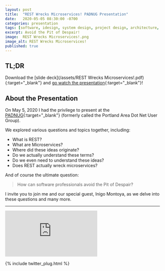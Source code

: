 ```yaml
---
layout: post
title:  "REST Wrecks Microservices! PADNUG Presentation"
date:   2020-05-05 08:30:00 -0700
categories: presentation
tags: [software, idesign, system design, project design, architecture, se radio, software engineering radio]
excerpt: Avoid the Pit of Despair!
image:  REST Wrecks Microservices!.png
image_alt: REST Wrecks Microservices!
published: true
---
```


## TL;DR

Download the [slide deck](/assets/REST Wrecks Microservices!.pdf){:target="_blank"} and [go watch the presentation](https://www.youtube-nocookie.com/embed/0hzMEjVfHhg?start=772){:target="_blank"}!

## About the Presentation

On May 5, 2020 I had the privilege to present at the [PADNUG](https://www.meetup.com/PADNUG/events/jscxtmybchbhb/){:target="_blank"} (formerly called the Portland Area Dot Net User Group).

We explored various questions and topics together, including:

* What is REST?
* What are Microservices?
* Where did these ideas originate?
* Do we actually understand these terms?
* Do we even need to understand these ideas?
* Does REST actually wreck microservices?

And of course the ultimate question:

> How can software professionals avoid the Pit of Despair?

I invite you to join me and our special guest, Inigo Montoya, as we delve into these questions and many more.

<hr />

<div class="framer">
  <iframe src="https://www.youtube-nocookie.com/embed/0hzMEjVfHhg?start=772" frameborder="0" allow="accelerometer; encrypted-media; gyroscope; picture-in-picture" allowfullscreen></iframe>
</div>

{% include twitter_plug.html %}
